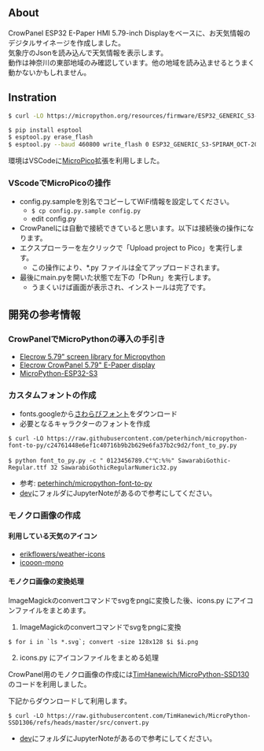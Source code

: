 ## About

CrowPanel ESP32 E-Paper HMI 5.79-inch Displayをベースに、お天気情報のデジタルサイネージを作成しました。  
気象庁のJsonを読み込んで天気情報を表示します。  
動作は神奈川の東部地域のみ確認しています。他の地域を読み込ませるとうまく動かないかもしれません。

## Instration

```bash
$ curl -LO https://micropython.org/resources/firmware/ESP32_GENERIC_S3-SPIRAM_OCT-20250415-v1.25.0.bin

$ pip install esptool
$ esptool.py erase_flash
$ esptool.py --baud 460800 write_flash 0 ESP32_GENERIC_S3-SPIRAM_OCT-20250415-v1.25.0.bin
```

環境はVSCodeに[MicroPico](https://github.com/paulober/MicroPico)拡張を利用しました。

### VScodeでMicroPicoの操作

- config.py.sampleを別名でコピーしてWiFi情報を設定してください。
    - `$ cp config.py.sample config.py`
    - edit config.py
- CrowPanelには自動で接続できていると思います。以下は接続後の操作になります。
- エクスプローラーを左クリックで「Upload project to Pico」を実行します。
    - この操作により、*.py ファイルは全てアップロードされます。
- 最後にmain.pyを開いた状態で左下の「▷Run」を実行します。
    - うまくいけば画面が表示され、インストールは完了です。

##  開発の参考情報

### CrowPanelでMicroPythonの導入の手引き
- [Elecrow 5.79" screen library for Micropython](https://www.elecrow.com/sharepj/elecrow-579-screen-library-for-micropython-513.html)
- [Elecrow CrowPanel 5.79" E-Paper display](https://www.bukys.eu/components/crowpanel_5_79)
- [MicroPython-ESP32-S3](https://micropython.org/download/ESP32_GENERIC_S3/)

### カスタムフォントの作成

- fonts.googleから[さわらびフォント](https://fonts.google.com/specimen/Sawarabi+Gothic)をダウンロード 
- 必要となるキャラクターのフォントを作成
```
$ curl -LO https://raw.githubusercontent.com/peterhinch/micropython-font-to-py/c24761448e6ef1c40716b9b2b629e6fa37b2c9d2/font_to_py.py

$ python font_to_py.py -c " 0123456789.C°℃:%％" SawarabiGothic-Regular.ttf 32 SawarabiGothicRegularNumeric32.py 
```

- 参考: [peterhinch/micropython-font-to-py](https://github.com/peterhinch/micropython-font-to-py)
- [dev](dev)にフォルダにJupyterNoteがあるので参考にしてください。

### モノクロ画像の作成

#### 利用している天気のアイコン

- [erikflowers/weather-icons](https://github.com/erikflowers/weather-icons)
- [icooon-mono](https://icooon-mono.com/14253-%e9%9b%aa%e3%81%a0%e3%82%8b%e3%81%be%e3%82%a2%e3%82%a4%e3%82%b3%e3%83%b34/)

#### モノクロ画像の変換処理

ImageMagickのconvertコマンドでsvgをpngに変換した後、icons.py にアイコンファイルをまとめます。  

1. ImageMagickのconvertコマンドでsvgをpngに変換  
```shell
$ for i in `ls *.svg`; convert -size 128x128 $i $i.png
```

2. icons.py にアイコンファイルをまとめる処理
 
CrowPanel用のモノクロ画像の作成には[TimHanewich/MicroPython-SSD130](https://github.com/TimHanewich/MicroPython-SSD1306)のコードを利用しました。  

下記からダウンロードして利用します。
```shell
$ curl -LO https://raw.githubusercontent.com/TimHanewich/MicroPython-SSD1306/refs/heads/master/src/convert.py
```

- [dev](dev)にフォルダにJupyterNoteがあるので参考にしてください。
